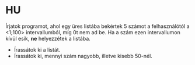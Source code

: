 # HU
Írjatok programot, ahol egy üres listába bekértek 5 számot a felhasználótól a <1;100> intervallumból, míg 0t nem ad be. Ha a szám ezen intervallumon kívül esik, **ne** helyezzétek a listába.
- Írassátok ki a listát.
- Írassátok ki, mennyi szám nagyobb, illetve kisebb 50-nél.


